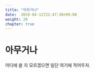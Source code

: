 ```yaml
---
title: "아무거나"
date:  2019-04-11T22:47:38+09:00
weight: 20
chapter: true
---
```


# 아무거나

어디에 쓸 지 모르겠으면 일단 여기에 적어두자.
